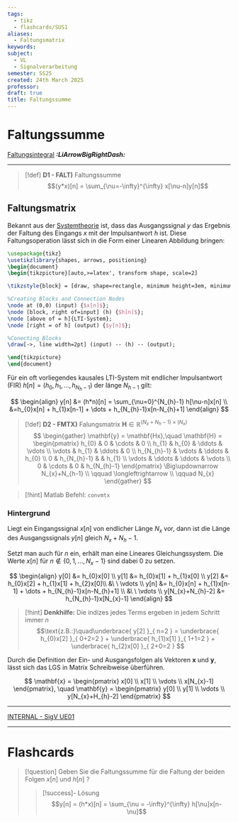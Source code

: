 ```yaml
---
tags:
  - tikz
  - flashcards/SUS1
aliases:
  - Faltungsmatrix
keywords: 
subject:
  - VL
  - Signalverarbeitung
semester: SS25
created: 24th March 2025
professor: 
draft: true
title: Faltungssumme
---
```


# Faltungssumme

[Faltungsintegral](Faltung.md) ***:LiArrowBigRightDash:***

---

> [!def] **D1 - FALT)** Faltungssumme
> $$(y*x)[n] = \sum_{\nu=-\infty}^{\infty} x[\nu-n]y[n]$$

## Faltungsmatrix

Bekannt aus der [Systemtheorie]({MOC}%20Systemtheorie.md) ist, dass das Ausgangssignal $y$ das Ergebnis der Faltung des Eingangs $x$ mit der Impulsantwort $h$ ist. Diese Faltungsoperation lässt sich in die Form einer Linearen Abbildung bringen:

```tikz
\usepackage{tikz}
\usetikzlibrary{shapes, arrows, positioning}
\begin{document}
\begin{tikzpicture}[auto,>=latex', transform shape, scale=2]

\tikzstyle{block} = [draw, shape=rectangle, minimum height=3em, minimum width=3em, node distance=2cm, line width=2pt]

%Creating Blocks and Connection Nodes
\node at (0,0) (input) {$x[n]$};
\node [block, right of=input] (h) {$h[n]$};
\node [above of = h]{LTI-System};
\node [right = of h] (output) {$y[n]$};

%Conecting Blocks
\draw[->, line width=2pt] (input) -- (h) -- (output);

\end{tikzpicture}
\end{document}
```


Für ein oft vorliegendes kausales LTI-System mit endlicher Impulsantwort (FIR) $h[n] = (h_{0}, h_{1}, \dots, h_{N_{h}-1})$ der länge $N_{h-1}$ gilt:

$$
\begin{align}
y[n] &= (h*n)[n] = \sum_{\nu=0}^{N_{h}-1} h[\nu-n]x[n] \\
&=h_{0}x[n] + h_{1}x[n-1] + \dots + h_{N_{h}-1}x[n-N_{h}+1]
\end{align}
$$

> [!def] **D2 - FMTX)** Falungsmatrix $\mathbf{H} \in \mathbb{R}^{(N_{x}+N_{h}-1) \times (N_{x})}$
> $$
> \begin{gather}
> \mathbf{y} = \mathbf{Hx},\quad \mathbf{H} = \begin{pmatrix}
> h_{0} & 0 & \cdots & 0 \\
> h_{1} & h_{0} & \ddots & \vdots \\
> \vdots & h_{1} & \ddots & 0 \\
> h_{N_{h}-1} & \vdots & \ddots & h_{0} \\
> 0 & h_{N_{h}-1} &  & h_{1} \\
> \vdots & \ddots & \ddots & \vdots \\
> 0 & \cdots & 0 & h_{N_{h}-1}
> \end{pmatrix} \Big\updownarrow N_{x}+N_{h-1} \\
> \qquad \longleftrightarrow \\
> \qquad N_{x}
> \end{gather}
> $$
> 

> [!hint] Matlab Befehl: `convmtx`

### Hintergrund

Liegt ein Eingangssignal $x[n]$ von endlicher Länge $N_{x}$ vor, dann ist die Länge des Ausgangssignals $y[n]$ gleich $N_{x}+N_{h}-1$.

Setzt man auch für $n$ ein, erhält man eine Lineares Gleichungssystem. Die Werte $x[n]$ für $n \notin \{0,1,\dots,N_{x}-1\}$ sind dabei $0$ zu setzen.

$$
\begin{align}
y[0] &= h_{0}x[0] \\
y[1] &= h_{0}x[1] + h_{1}x[0] \\
y[2] &= h_{0}x[2] + h_{1}x[1] + h_{2}x[0]\\
&\ \ \vdots \\
y[n] &= h_{0}x[n] + h_{1}x[n-1] + \dots + h_{N_{h}-1}x[n-N_{h}+1] \\
&\ \ \vdots \\
y[N_{x}+N_{h}-2] &= h_{N_{h}-1}x[N_{x}-1]
\end{align}
$$

> [!hint] **Denkhilfe:** Die indizes jedes Terms ergeben in jedem Schritt immer $n$
> $$\text{z.B.:}\quad\underbrace{ y[2] }_{ n=2 } = \underbrace{ h_{0}x[2] }_{ 0+2=2 } + \underbrace{ h_{1}x[1] }_{ 1+1=2 } + \underbrace{ h_{2}x[0] }_{ 2+0=2 } $$

Durch die Definition der Ein- und Ausgangsfolgen  als Vektoren $\mathbf{x}$ und $\mathbf{y}$, lässt sich das LGS in Matrix Schreibweise überführen.

$$
\mathbf{x} = \begin{pmatrix}
x[0] \\ x[1] \\ \vdots \\ x[N_{x}-1]
\end{pmatrix}, \quad \mathbf{y} = \begin{pmatrix}
y[0] \\ y[1] \\ \vdots \\ y[N_{x}+H_{h}-2]
\end{pmatrix}
$$

---

[INTERNAL - SigV UE01](xEDU/B4_SS25/Signalverarbeitung/UE/UE01.md)

---

# Flashcards

> [!question] Geben Sie die Faltungssumme für die Faltung der beiden Folgen $x[n]$ und $h[n]$ 
?
> > [!success]- Lösung
> > $$y[n] = (h*x)[n] = \sum_{\nu = -\infty}^{\infty} h[\nu]x[n-\nu]$$